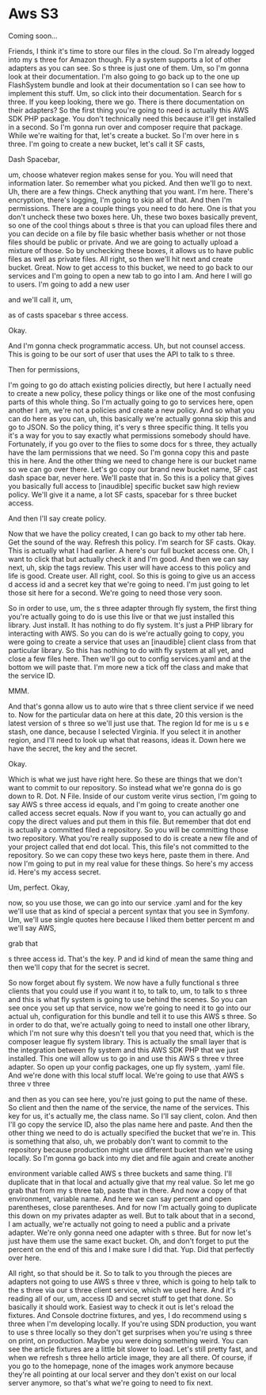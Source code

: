 # Aws S3

Coming soon...

Friends, I think it's time to store our files in the cloud. So I'm already logged
into my s three for Amazon though. Fly a system supports a lot of other adapters as
you can see. So s three is just one of them. Um, so I'm gonna look at their
documentation. I'm also going to go back up to the one up FlashSystem bundle and look
at their documentation so I can see how to implement this stuff. Um, so click into
their documentation. Search for s three. If you keep looking, there we go. There is
there documentation on their adapters? So the first thing you're going to need is
actually this AWS SDK PHP package. You don't technically need this because it'll get
installed in a second. So I'm gonna run over and composer require that package. While
we're waiting for that, let's create a bucket. So I'm over here in s three. I'm going
to create a new bucket, let's call it SF casts,

Dash Spacebar,

um, choose whatever region makes sense for you. You will need that information later.
So remember what you picked. And then we'll go to next. Uh, there are a few things.
Check anything that you want. I'm here. There's encryption, there's logging, I'm
going to skip all of that. And then I'm permissions. There are a couple things you
need to do here. One is that you don't uncheck these two boxes here. Uh, these two
boxes basically prevent, so one of the cool things about s three is that you can
upload files there and you can decide on a file by file basic whether basis whether
or not those files should be public or private. And we are going to actually upload a
mixture of those. So by unchecking these boxes, it allows us to have public files as
well as private files. All right, so then we'll hit next and create bucket. Great.
Now to get access to this bucket, we need to go back to our services and I'm going to
open a new tab to go into I am. And here I will go to users. I'm going to add a new
user

and we'll call it, um,

as of casts spacebar s three access.

Okay.

And I'm gonna check programmatic access. Uh, but not counsel access. This is going to
be our sort of user that uses the API to talk to s three.

Then for permissions,

I'm going to go do attach existing policies directly, but here I actually need to
create a new policy, these policy things or like one of the most confusing parts of
this whole thing. So I'm actually going to go to services here, open another I am,
we're not a policies and create a new policy. And so what you can do here as you can,
uh, this basically we're actually gonna skip this and go to JSON. So the policy
thing, it's very s three specific thing. It tells you it's a way for you to say
exactly what permissions somebody should have. Fortunately, if you go over to the
flies to some docs for s three, they actually have the Iam permissions that we need.
So I'm gonna copy this and paste this in here. And the other thing we need to change
here is our bucket name so we can go over there. Let's go copy our brand new bucket
name, SF cast dash space bar, never here. We'll paste that in. So this is a policy
that gives you basically full access to [inaudible] specific bucket saw high review
policy. We'll give it a name, a lot SF casts, spacebar for s three bucket access.

And then I'll say create policy.

Now that we have the policy created, I can go back to my other tab here. Get the
sound of the way. Refresh this policy. I'm search for SF casts. Okay. This is
actually what I had earlier. A here's our full bucket access one. Oh, I want to click
that but actually check it and I'm good. And then we can say next, uh, skip the tags
review. This user will have access to this policy and life is good. Create user. All
right, cool. So this is going to give us an access d access id and a secret key that
we're going to need. I'm just going to let those sit here for a second. We're going
to need those very soon.

So in order to use, um, the s three adapter through fly system, the first thing
you're actually going to do is use this live or that we just installed this library.
Just install. It has nothing to do fly system. It's just a PHP library for
interacting with AWS. So you can do is we're actually going to copy, you were going
to create a service that uses an [inaudible] client class from that particular
library. So this has nothing to do with fly system at all yet, and close a few files
here. Then we'll go out to config services.yaml and at the bottom we will paste that.
I'm more new a tick off the class and make that the service ID.

MMM.

And that's gonna allow us to auto wire that s three client service if we need to. Now
for the particular data on here at this date, 20 this version is the latest version
of s three so we'll just use that. The region Id for me is u s e stash, one dance,
because I selected Virginia. If you select it in another region, and I'll need to
look up what that reasons, ideas it. Down here we have the secret, the key and the
secret.

Okay.

Which is what we just have right here. So these are things that we don't want to
commit to our repository. So instead what we're gonna do is go down to R. Dot. N
File. Inside of our custom verite virus section, I'm going to say AWS s three access
id equals, and I'm going to create another one called access secret equals. Now if
you want to, you can actually go and copy the direct values and put them in this
file. But remember that dot end is actually a committed filed a repository. So you
will be committing those two repository. What you're really supposed to do is create
a new file and of your project called that end dot local. This, this file's not
committed to the repository. So we can copy these two keys here, paste them in there.
And now I'm going to put in my real value for these things. So here's my access id.
Here's my access secret.

Um, perfect. Okay,

now, so you use those, we can go into our service .yaml and for the key we'll use
that as kind of special a percent syntax that you see in Symfony. Um, we'll use
single quotes here because I liked them better percent m and we'll say AWS,

grab that

s three access id. That's the key. P and id kind of mean the same thing and then
we'll copy that for the secret is secret.

So now forget about fly system. We now have a fully functional s three clients that
you could use if you want it to, to talk to, um, to talk to s three and this is what
fly system is going to use behind the scenes. So you can see once you set up that
service, now we're going to need it to go into our actual uh, configuration for this
bundle and tell it to use this AWS s three. So in order to do that, we're actually
going to need to install one other library, which I'm not sure why this doesn't tell
you that you need that, which is the composer league fly system library. This is
actually the small layer that is the integration between fly system and this AWS SDK
PHP that we just installed. This one will allow us to go in and use this AWS s three
v three adapter. So open up your config packages, one up fly system, .yaml file. And
we're done with this local stuff local. We're going to use that AWS s three v three

and then as you can see here, you're just going to put the name of these. So client
and then the name of the service, the name of the services. This key for us, it's
actually me, the class name. So I'll say client, colon. And then I'll go copy the
service ID, also the plas name here and paste. And then the other thing we need to do
is actually specified the bucket that we're in. This is something that also, uh, we
probably don't want to commit to the repository because production might use
different bucket than we're using locally. So I'm gonna go back into my diet and file
again and create another

environment variable called AWS s three buckets and same thing. I'll duplicate that
in that local and actually give that my real value. So let me go grab that from my s
three tab, paste that in there. And now a copy of that environment, variable name.
And here we can say percent and open parentheses, close parentheses. And for now I'm
actually going to duplicate this down on my privates adapter as well. But to talk
about that in a second, I am actually, we're actually not going to need a public and
a private adapter. We're only gonna need one adapter with s three. But for now let's
just have them use the same exact bucket. Oh, and don't forget to put the percent on
the end of this and I make sure I did that. Yup. Did that perfectly over here.

All right, so that should be it. So to talk to you through the pieces are adapters
not going to use AWS s three v three, which is going to help talk to the s three via
our s three client service, which we used here. And it's reading all of our, um,
access ID and secret stuff to get that done. So basically it should work. Easiest way
to check it out is let's reload the fixtures. And Console doctrine fixtures, and yes,
I do recommend using s three when I'm developing locally. If you're using SDN
production, you want to use s three locally so they don't get surprises when you're
using s three on print, on production. Maybe you were doing something weird. You can
see the article fixtures are a little bit slower to load. Let's still pretty fast,
and when we refresh s three hello article image, they are all there. Of course, if
you go to the homepage, none of the images work anymore because they're all pointing
at our local server and they don't exist on our local server anymore, so that's what
we're going to need to fix next.